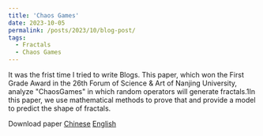 ```yaml
---
title: 'Chaos Games'
date: 2023-10-05
permalink: /posts/2023/10/blog-post/
tags:
  - Fractals
  - Chaos Games
---
```


It was the frist time I tried to write Blogs. This paper, which won the First Grade Award in the 26th Forum of Science & Art of Nanjing University, analyze "ChaosGames" in which random operators will generate fractals.1In this paper, we use mathematical methods to prove that and provide a model to predict the shape of fractals. 

Download paper [Chinese](http://quantumopticss.github.io/files/ChaosGames_cn.pdf) [English](http://quantumopticss.github.io/files/ChaosGames_en.pdf) 